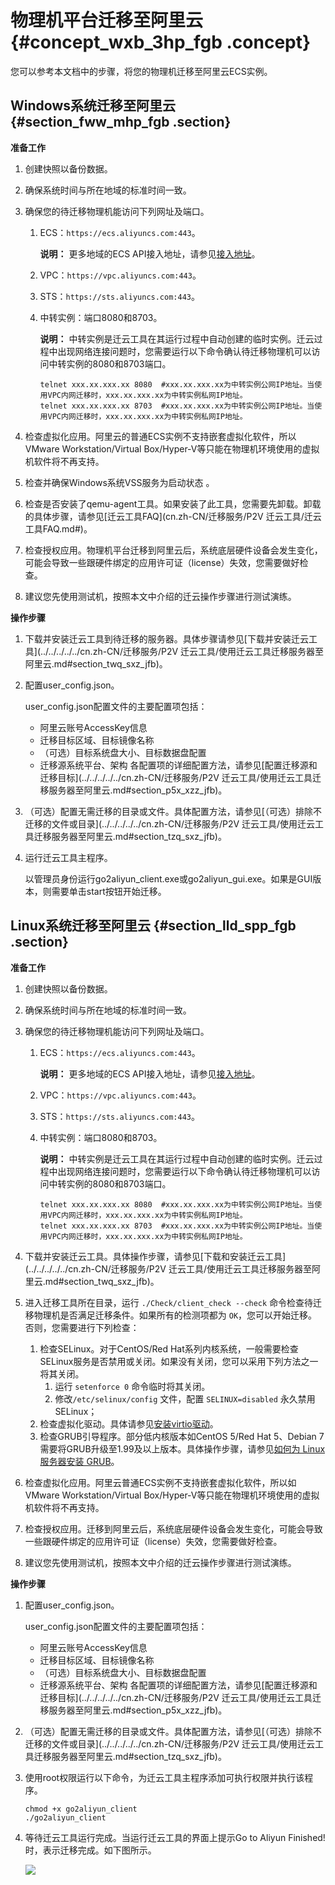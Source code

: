 # 物理机平台迁移至阿里云 {#concept_wxb_3hp_fgb .concept}

您可以参考本文档中的步骤，将您的物理机迁移至阿里云ECS实例。

## Windows系统迁移至阿里云 {#section_fww_mhp_fgb .section}

**准备工作**

1.  创建快照以备份数据。
2.  确保系统时间与所在地域的标准时间一致。
3.  确保您的待迁移物理机能访问下列网址及端口。
    1.  ECS：`https://ecs.aliyuncs.com:443`。

        **说明：** 更多地域的ECS API接入地址，请参见[接入地址](../../../../../cn.zh-CN/API参考/HTTP调用方式/请求结构.md#section_mtp_xvb_wdb)。

    2.  VPC：`https://vpc.aliyuncs.com:443`。
    3.  STS：`https://sts.aliyuncs.com:443`。
    4.  中转实例：端口8080和8703。

        **说明：** 中转实例是迁云工具在其运行过程中自动创建的临时实例。迁云过程中出现网络连接问题时，您需要运行以下命令确认待迁移物理机可以访问中转实例的8080和8703端口。

        ```
        telnet xxx.xx.xxx.xx 8080  #xxx.xx.xxx.xx为中转实例公网IP地址。当使用VPC内网迁移时，xxx.xx.xxx.xx为中转实例私网IP地址。
        telnet xxx.xx.xxx.xx 8703  #xxx.xx.xxx.xx为中转实例公网IP地址。当使用VPC内网迁移时，xxx.xx.xxx.xx为中转实例私网IP地址。
        ```

4.  检查虚拟化应用。阿里云的普通ECS实例不支持嵌套虚拟化软件，所以VMware Workstation/Virtual Box/Hyper-V等只能在物理机环境使用的虚拟机软件将不再支持。
5.  检查并确保Windows系统VSS服务为启动状态 。
6.  检查是否安装了qemu-agent工具。如果安装了此工具，您需要先卸载。卸载的具体步骤，请参见[迁云工具FAQ](cn.zh-CN/迁移服务/P2V 迁云工具/迁云工具FAQ.md#)。
7.  检查授权应用。物理机平台迁移到阿里云后，系统底层硬件设备会发生变化，可能会导致一些跟硬件绑定的应用许可证（license）失效，您需要做好检查。
8.  建议您先使用测试机，按照本文中介绍的迁云操作步骤进行测试演练。

**操作步骤**

1.  下载并安装迁云工具到待迁移的服务器。具体步骤请参见[下载并安装迁云工具](../../../../../cn.zh-CN/迁移服务/P2V 迁云工具/使用迁云工具迁移服务器至阿里云.md#section_twq_sxz_jfb)。
2.  配置user\_config.json。

    user\_config.json配置文件的主要配置项包括：

    -   阿里云账号AccessKey信息
    -   迁移目标区域、目标镜像名称
    -   （可选）目标系统盘大小、目标数据盘配置
    -   迁移源系统平台、架构
    各配置项的详细配置方法，请参见[配置迁移源和迁移目标](../../../../../cn.zh-CN/迁移服务/P2V 迁云工具/使用迁云工具迁移服务器至阿里云.md#section_p5x_xzz_jfb)。

3.  （可选）配置无需迁移的目录或文件。具体配置方法，请参见[（可选）排除不迁移的文件或目录](../../../../../cn.zh-CN/迁移服务/P2V 迁云工具/使用迁云工具迁移服务器至阿里云.md#section_tzq_sxz_jfb)。
4.  运行迁云工具主程序。

    以管理员身份运行go2aliyun\_client.exe或go2aliyun\_gui.exe。如果是GUI版本，则需要单击start按钮开始迁移。


## Linux系统迁移至阿里云 {#section_lld_spp_fgb .section}

**准备工作**

1.  创建快照以备份数据。
2.  确保系统时间与所在地域的标准时间一致。
3.  确保您的待迁移物理机能访问下列网址及端口。
    1.  ECS：`https://ecs.aliyuncs.com:443`。

        **说明：** 更多地域的ECS API接入地址，请参见[接入地址](../../../../../cn.zh-CN/API参考/HTTP调用方式/请求结构.md#section_mtp_xvb_wdb)。

    2.  VPC：`https://vpc.aliyuncs.com:443`。
    3.  STS：`https://sts.aliyuncs.com:443`。
    4.  中转实例：端口8080和8703。

        **说明：** 中转实例是迁云工具在其运行过程中自动创建的临时实例。迁云过程中出现网络连接问题时，您需要运行以下命令确认待迁移物理机可以访问中转实例的8080和8703端口。

        ```
        telnet xxx.xx.xxx.xx 8080  #xxx.xx.xxx.xx为中转实例公网IP地址。当使用VPC内网迁移时，xxx.xx.xxx.xx为中转实例私网IP地址。
        telnet xxx.xx.xxx.xx 8703  #xxx.xx.xxx.xx为中转实例公网IP地址。当使用VPC内网迁移时，xxx.xx.xxx.xx为中转实例私网IP地址。
        ```

4.  下载并安装迁云工具。具体操作步骤，请参见[下载和安装迁云工具](../../../../../cn.zh-CN/迁移服务/P2V 迁云工具/使用迁云工具迁移服务器至阿里云.md#section_twq_sxz_jfb)。
5.  进入迁移工具所在目录，运行 `./Check/client_check --check` 命令检查待迁移物理机是否满足迁移条件。如果所有的检测项都为 `OK`，您可以开始迁移。否则，您需要进行下列检查：
    1.  检查SELinux。对于CentOS/Red Hat系列内核系统，一般需要检查SELinux服务是否禁用或关闭。如果没有关闭，您可以采用下列方法之一将其关闭。
        1.  运行 `setenforce 0` 命令临时将其关闭。
        2.  修改`/etc/selinux/config` 文件，配置 `SELINUX=disabled` 永久禁用SELinux；
    2.  检查虚拟化驱动。具体请参见[安装virtio驱动](../../../../../cn.zh-CN/镜像/自定义镜像/导入镜像/安装virtio驱动.md#)。
    3.  检查GRUB引导程序。部分低内核版本如CentOS 5/Red Hat 5、Debian 7需要将GRUB升级至1.99及以上版本。具体操作步骤，请参见[如何为 Linux 服务器安装 GRUB](https://help.aliyun.com/knowledge_detail/62807.html)。
6.  检查虚拟化应用。阿里云普通ECS实例不支持嵌套虚拟化软件，所以如VMware Workstation/Virtual Box/Hyper-V等只能在物理机环境使用的虚拟机软件将不再支持。
7.  检查授权应用。迁移到阿里云后，系统底层硬件设备会发生变化，可能会导致一些跟硬件绑定的应用许可证（license）失效，您需要做好检查。
8.  建议您先使用测试机，按照本文中介绍的迁云操作步骤进行测试演练。

**操作步骤**

1.  配置user\_config.json。

    user\_config.json配置文件的主要配置项包括：

    -   阿里云账号AccessKey信息
    -   迁移目标区域、目标镜像名称
    -   （可选）目标系统盘大小、目标数据盘配置
    -   迁移源系统平台、架构
    各配置项的详细配置方法，请参见[配置迁移源和迁移目标](../../../../../cn.zh-CN/迁移服务/P2V 迁云工具/使用迁云工具迁移服务器至阿里云.md#section_p5x_xzz_jfb)。

2.  （可选）配置无需迁移的目录或文件。具体配置方法，请参见[（可选）排除不迁移的文件或目录](../../../../../cn.zh-CN/迁移服务/P2V 迁云工具/使用迁云工具迁移服务器至阿里云.md#section_tzq_sxz_jfb)。
3.  使用root权限运行以下命令，为迁云工具主程序添加可执行权限并执行该程序。

    ```
    chmod +x go2aliyun_client
    ./go2aliyun_client
    ```

4.  等待迁云工具运行完成。当运行迁云工具的界面上提示Go to Aliyun Finished!时，表示迁移完成。如下图所示。

    ![](http://static-aliyun-doc.oss-cn-hangzhou.aliyuncs.com/assets/img/65301/155143345738196_zh-CN.png)


